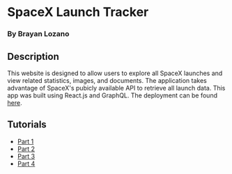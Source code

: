 # SpaceX Launch Tracker
### By Brayan Lozano

## Description
This website is designed to allow users to explore all SpaceX launches and view related statistics, images, and documents. The application takes advantage of SpaceX's pubicly available API to retrieve all launch data. This app was built using React.js and GraphQL. The deployment can be found [here](https://gentle-lowlands-20170.herokuapp.com/).

## Tutorials
* [Part 1](https://www.youtube.com/watch?v=SEMTj8w04Z8)
* [Part 2](https://www.youtube.com/watch?v=-XwkFm5a9lw)
* [Part 3](https://www.youtube.com/watch?v=DKzprvzbS14)
* [Part 4](https://www.youtube.com/watch?v=ok6bu-3XRA8)
